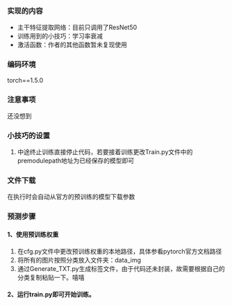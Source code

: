 ### 实现的内容

-  主干特征提取网络：目前只调用了ResNet50
-  训练用到的小技巧：学习率衰减
-  激活函数：作者的其他函数暂未复现使用

### 编码环境

torch==1.5.0

### 注意事项

还没想到

### 小技巧的设置

1. 中途终止训练直接停止代码，若要接着训练更改Train.py文件中的premodulepath地址为已经保存的模型即可

### 文件下载

在执行时会自动从官方的预训练的模型下载参数

### 预测步骤

#### 1、使用预训练权重

1. 在cfg.py文件中更改预训练权重的本地路径，具体参看pytorch官方文档路径
2. 将所有的图片按照分类放入文件夹：data_img
3. 通过Generate_TXT.py生成标签文件，由于代码还未封装，故需要根据自己的分类复制粘贴一下。嘻嘻

#### 2、运行train.py即可开始训练。
